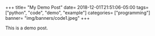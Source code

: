 +++
title= "My Demo Post"
date= 2018-12-01T21:51:06-05:00
tags= ["python", "code", "demo", "example"]
categories= ["programming"]
banner= "img/banners/code1.jpeg"
+++

This is a demo post.